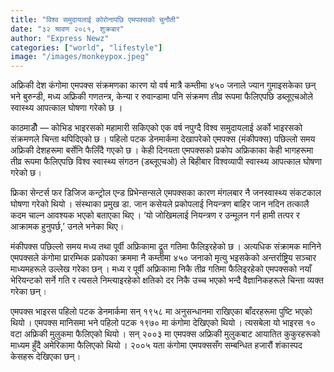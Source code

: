 ```yaml
---
title: "विश्व समुदायलाई कोरोनापछि एमपक्सको चुनौती"
date: "३२ श्रावण २०८१, शुक्रबार"
author: "Express Newz"
categories: ["world", "lifestyle"]
image: "/images/monkeypox.jpeg"
---
```


अफ्रिकी देश कंगोमा एमपक्स संक्रमणका कारण यो वर्ष मात्रै कम्तीमा ४५० जनाले ज्यान गुमाइसकेका छन् भने बुरुन्डी, मध्य अफ्रिकी गणतन्त्र, केन्या र रुवान्डामा पनि संक्रमण तीव्र रूपमा फैलिएपछि डब्लूएचओले स्वास्थ्य आपत्काल घोषणा गरेको छ ।

काठमाडौँ — कोभिड भाइरसको महामारी सकिएको एक वर्ष नपुग्दै विश्व समुदायलाई अर्को भाइरसको संक्रमणले चिन्ता थपिदिएको छ । पहिलो पटक डेनमार्कमा देखापरेको एमपक्स (मंकीपक्स) पछिल्लो समय अफ्रिकी देशहरूमा बर्सेनि फैलिँदै गएको छ । केही दिनयता एमपक्सको प्रकोप अफ्रिकाका केही भागहरूमा तीव्र रूपमा फैलिएपछि विश्व स्वास्थ्य संगठन (डब्लूएचओ) ले बिहीबार विश्वव्यापी स्वास्थ्य आपत्काल घोषणा गरेको छ ।

फ्रिका सेन्टर्स फर डिजिज कन्ट्रोल एन्ड प्रिभेन्सन्सले एमपक्सका कारण मंगलबार नै जनस्वास्थ्य संकटकाल घोषणा गरेको थियो । संस्थाका प्रमुख डा. जान कसेयले प्रकोपलाई नियन्त्रण बाहिर जान नदिन तत्कालै कदम चाल्न आवश्यक भएको बताएका थिए । ‘यो जोखिमलाई नियन्त्रण र उन्मूलन गर्न हामी तत्पर र आक्रामक हुनुपर्छ,’ उनले भनेका थिए ।

मंकीपक्स पछिल्लो समय मध्य तथा पूर्वी अफ्रिकामा द्रूत गतिमा फैलिइरहेको छ । अत्यधिक संक्रामक मानिने एमपक्सले कंगोमा प्रारम्भिक प्रकोपका क्रममा नै कम्तीमा ४५० जनाको मृत्यु भइसकेको अन्तर्राष्ट्रिय सञ्चार माध्यमहरूले उल्लेख गरेका छन् । मध्य र पूर्वी अफ्रिकामा निकै तीव्र गतिमा फैलिइरहेको एमपक्सको नयाँ भेरियन्टको सर्ने गति र त्यसले निम्त्याइरहेको क्षतिको दर निकै उच्च भएको भन्दै वैज्ञानिकहरूले चिन्ता व्यक्त गरेका छन् ।

एमपक्स भाइरस पहिलो पटक डेनमार्कमा सन् १९५८ मा अनुसन्धानमा राखिएका बाँदरहरूमा पुष्टि भएको थियो । एमपक्स मानिसमा भने पहिलो पटक १९७० मा कंगोमा देखिएको थियो । त्यसबेला यो भाइरस १० वटा अफ्रिकी मुलुकमा फैलिएको थियो । सन् २००३ मा एमपक्स अफ्रिकी मुलुकबाट आयातित कुकुरहरूको माध्यम हुँदै अमेरिकामा फैलिएको थियो । २००५ यता कंगोमा एमपक्ससँग सम्बन्धित हजारौं शंकास्पद केसहरू देखिएका छन् ।
